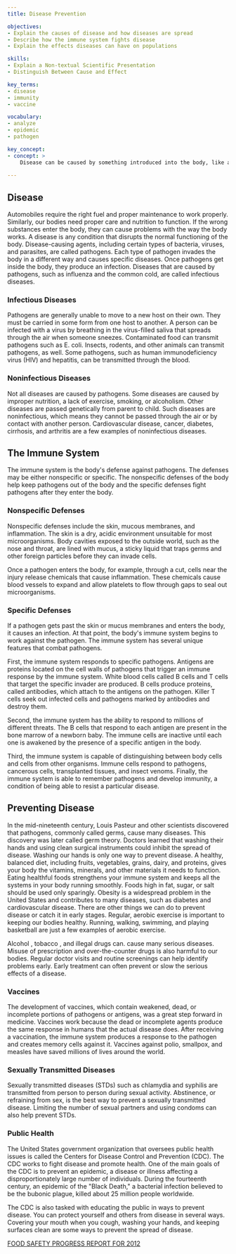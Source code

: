 ```yaml
---
title: Disease Prevention

objectives:
- Explain the causes of disease and how diseases are spread
- Describe how the immune system fights disease
- Explain the effects diseases can have on populations

skills:
- Explain a Non-textual Scientific Presentation
- Distinguish Between Cause and Effect

key_terms:
- disease
- immunity
- vaccine

vocabulary:
- analyze
- epidemic
- pathogen

key_concept:
- concept: >
    Disease can be caused by something introduced into the body, like a virus, or by improper care of the body. Many diseases can be prevented by taking advantage of advances in medical science and by practicing healthy behaviors.
    
---
```


## Disease

Automobiles require the right fuel and proper maintenance to work properly. Similarly, our bodies need proper care and nutrition to function. If the wrong substances enter the body, they can cause problems with the way the body works. A disease is any condition that disrupts the normal functioning of the body. Disease-causing agents, including certain types of bacteria, viruses, and parasites, are called pathogens. Each type of pathogen invades the body in a different way and causes specific diseases. Once pathogens get inside the body, they produce an infection. Diseases that are caused by pathogens, such as influenza and the common cold, are called infectious diseases.

### Infectious Diseases

Pathogens are generally unable to move to a new host on their own. They must be carried in some form from one host to another. A person can be infected with a virus by breathing in the virus-filled saliva that spreads through the air when someone sneezes. Contaminated food can transmit pathogens such as E. coli. Insects, rodents, and other animals can transmit pathogens, as well. Some pathogens, such as human immunodeficiency virus (HIV) and hepatitis, can be transmitted through the blood.

### Noninfectious Diseases

Not all diseases are caused by pathogens. Some diseases are caused by improper nutrition, a lack of exercise, smoking, or alcoholism. Other diseases are passed genetically from parent to child. Such diseases are noninfectious, which means they cannot be passed through the air or by contact with another person. Cardiovascular disease, cancer, diabetes, cirrhosis, and arthritis are a few examples of noninfectious diseases.

## The Immune System

The immune system is the body's defense against pathogens. The defenses may be either nonspecific or specific. The nonspecific defenses of the body help keep pathogens out of the body and the specific defenses fight pathogens after they enter the body.

### Nonspecific Defenses

Nonspecific defenses include the skin, mucous membranes, and inflammation. The skin is a dry, acidic environment unsuitable for most microorganisms. Body cavities exposed to the outside world, such as the nose and throat, are lined with mucus, a sticky liquid that traps germs and other foreign particles before they can invade cells.

Once a pathogen enters the body, for example, through a cut, cells near the injury release chemicals that cause inflammation. These chemicals cause blood vessels to expand and allow platelets to flow through gaps to seal out microorganisms.

### Specific Defenses

If a pathogen gets past the skin or mucus membranes and enters the body, it causes an infection. At that point, the body's immune system begins to work against the pathogen. The immune system has several unique features that combat pathogens.

First, the immune system responds to specific pathogens. Antigens are proteins located on the cell walls of pathogens that trigger an immune response by the immune system. White blood cells called B cells and T cells that target the specific invader are produced. B cells produce proteins, called antibodies, which attach to the antigens on the pathogen. Killer T cells seek out infected cells and pathogens marked by antibodies and destroy them.

Second, the immune system has the ability to respond to millions of different threats. The B cells that respond to each antigen are present in the bone marrow of a newborn baby. The immune cells are inactive until each one is awakened by the presence of a specific antigen in the body.

Third, the immune system is capable of distinguishing between body cells and cells from other organisms. Immune cells respond to pathogens, cancerous cells, transplanted tissues, and insect venoms. Finally, the immune system is able to remember pathogens and develop immunity, a condition of being able to resist a particular disease.

## Preventing Disease

In the mid-nineteenth century, Louis Pasteur and other scientists discovered that pathogens, commonly called germs, cause many diseases. This discovery was later called germ theory. Doctors learned that washing their hands and using clean surgical instruments could inhibit the spread of disease. Washing our hands is only one way to prevent disease. A healthy, balanced diet, including fruits, vegetables, grains, dairy, and proteins, gives your body the vitamins, minerals, and other materials it needs to function. Eating healthful foods strengthens your immune system and keeps all the systems in your body running smoothly. Foods high in fat, sugar, or salt should be used only sparingly. Obesity is a widespread problem in the United States and contributes to many diseases, such as diabetes and cardiovascular disease. There are other things we can do to prevent disease or catch it in early stages. Regular, aerobic exercise is important to keeping our bodies healthy. Running, walking, swimming, and playing basketball are just a few examples of aerobic exercise.

Alcohol , tobacco , and illegal drugs can. cause many serious diseases. Misuse of prescription and over-the-counter drugs is also harmful to our bodies. Regular doctor visits and routine screenings can help identify problems early. Early treatment can often prevent or slow the serious effects of a disease.

### Vaccines

The development of vaccines, which contain weakened, dead, or incomplete portions of pathogens or antigens, was a great step forward in medicine. Vaccines work because the dead or incomplete agents produce the same response in humans that the actual disease does. After receiving a vaccination, the immune system produces a response to the pathogen and creates memory cells against it. Vaccines against polio, smallpox, and measles have saved millions of lives around the world.

### Sexually Transmitted Diseases

Sexually transmitted diseases (STDs) such as chlamydia and syphilis are transmitted from person to person during sexual activity. Abstinence, or refraining from sex, is the best way to prevent a sexually transmitted disease. Limiting the number of sexual partners and using condoms can also help prevent STDs.

### Public Health

The United States government organization that oversees public health issues is called the Centers for Disease Control and Prevention (CDC). The CDC works to fight disease and promote health. One of the main goals of the CDC is to prevent an epidemic, a disease or illness affecting a disproportionately large number of individuals. During the fourteenth century, an epidemic of the "Black Death," a bacterial infection believed to be the bubonic plague, killed about 25 million people worldwide.

The CDC is also tasked with educating the public in ways to prevent disease. You can protect yourself and others from disease in several ways. Covering your mouth when you cough, washing your hands, and keeping surfaces clean are some ways to prevent the spread of disease.

[FOOD SAFETY PROGRESS REPORT FOR 2012](http://www.cdc.gov/features/dsfoodnet2012/food-safety-progress-report-2012-508c.pdf)
